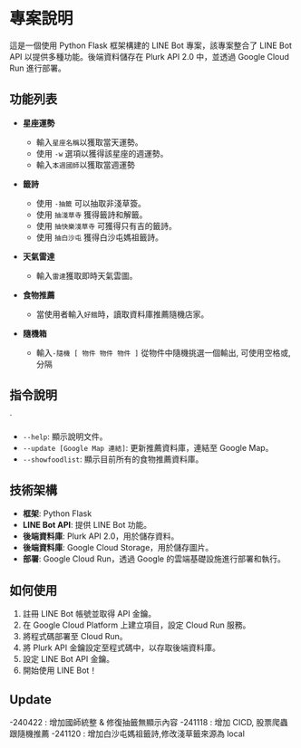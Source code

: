 # 專案說明

這是一個使用 Python Flask 框架構建的 LINE Bot 專案，該專案整合了 LINE Bot API 以提供多種功能。後端資料儲存在 Plurk API 2.0 中，並透過 Google Cloud Run 進行部署。

## 功能列表

- **星座運勢**

  - 輸入`星座名稱`以獲取當天運勢。
  - 使用 `-w` 選項以獲得該星座的週運勢。
  - 輸入`本週國師`以獲取當週運勢

- **籤詩**

  - 使用 `-抽籤` 可以抽取非淺草簽。
  - 使用 `抽淺草寺` 獲得籤詩和解籤。
  - 使用 `抽快樂淺草寺` 可獲得只有吉的籤詩。
  - 使用 `抽白沙屯` 獲得白沙屯媽祖籤詩。

- **天氣雷達**

  - 輸入`雷達`獲取即時天氣雲圖。

- **食物推薦**

  - 當使用者輸入`好餓`時，讀取資料庫推薦隨機店家。

- **隨機箱**
  - 輸入`-隨機 [ 物件 物件 物件 ]` 從物件中隨機挑選一個輸出, 可使用空格或,分隔

## 指令說明

`

- `--help`: 顯示說明文件。
- `--update [Google Map 連結]`: 更新推薦資料庫，連結至 Google Map。
- `--showfoodlist`: 顯示目前所有的食物推薦資料庫。

## 技術架構

- **框架**: Python Flask
- **LINE Bot API**: 提供 LINE Bot 功能。
- **後端資料庫**: Plurk API 2.0，用於儲存資料。
- **後端資料庫**: Google Cloud Storage，用於儲存圖片。
- **部署**: Google Cloud Run，透過 Google 的雲端基礎設施進行部署和執行。

## 如何使用

1. 註冊 LINE Bot 帳號並取得 API 金鑰。
2. 在 Google Cloud Platform 上建立項目，設定 Cloud Run 服務。
3. 將程式碼部署至 Cloud Run。
4. 將 Plurk API 金鑰設定至程式碼中，以存取後端資料庫。
5. 設定 LINE Bot API 金鑰。
6. 開始使用 LINE Bot！

## Update

-240422 : 增加國師統整 & 修復抽籤無顯示內容
-241118 : 增加 CICD, 股票爬蟲跟隨機推薦
-241120 : 增加白沙屯媽祖籤詩,修改淺草籤來源為 local

